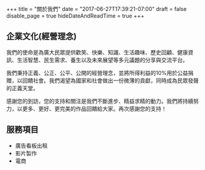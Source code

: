 +++
title = "關於我們"
date = "2017-06-27T17:39:21-07:00"
draft = false
disable_page = true
hideDateAndReadTime = true
+++

## 企業文化(經營理念)
我們的使命是為廣大民眾提供歡笑、快樂、知識、生活趣味、歷史回顧、健康資訊、生活智慧、民生需求、養生以及未來展望等多元議題的分享與交流平台。

我們秉持正義、公正、公平、公開的經營理念，並將所得利益的10%用於公益捐贈，以回饋社會。我們渴望為國家和社會做出一份微薄的貢獻，同時成為民眾發聲的正義天堂。

感謝您的到訪，您的支持和關注是我們不斷進步、精益求精的動力。我們將持續努力，以更多、更好、更完美的作品回饋給大家。再次感謝您的支持！


## 服務項目
- 廣告看板出租
- 影片製作
- 電商